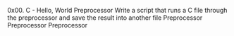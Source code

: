 0x00. C - Hello, World
Preprocessor
Write a script that runs a C file through the preprocessor and save the result into another file
Preprocessor
Preprocessor
Preprocessor
